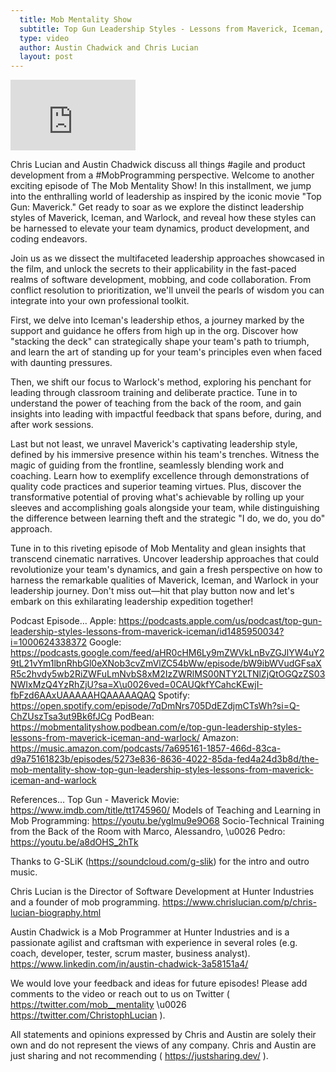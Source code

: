 ```yaml
---
  title: Mob Mentality Show
  subtitle: Top Gun Leadership Styles - Lessons from Maverick, Iceman, and Warlock
  type: video
  author: Austin Chadwick and Chris Lucian
  layout: post
---
```


<iframe width="200" height="113" src="https://www.youtube.com/embed/nmq7iNdHNsM?feature=oembed" frameborder="0" allow="accelerometer; autoplay; clipboard-write; encrypted-media; gyroscope; picture-in-picture; web-share" allowfullscreen title="Top Gun Leadership Styles: Lessons from Maverick, Iceman, and Warlock"></iframe>

Chris Lucian and Austin Chadwick discuss all things #agile and product development from a #MobProgramming perspective. Welcome to another exciting episode of The Mob Mentality Show! In this installment, we jump into the enthralling world of leadership as inspired by the iconic movie \"Top Gun: Maverick.\" Get ready to soar as we explore the distinct leadership styles of Maverick, Iceman, and Warlock, and reveal how these styles can be harnessed to elevate your team dynamics, product development, and coding endeavors.

Join us as we dissect the multifaceted leadership approaches showcased in the film, and unlock the secrets to their applicability in the fast-paced realms of software development, mobbing, and code collaboration. From conflict resolution to prioritization, we'll unveil the pearls of wisdom you can integrate into your own professional toolkit.

First, we delve into Iceman's leadership ethos, a journey marked by the support and guidance he offers from high up in the org. Discover how \"stacking the deck\" can strategically shape your team's path to triumph, and learn the art of standing up for your team's principles even when faced with daunting pressures.

Then, we shift our focus to Warlock's method, exploring his penchant for leading through classroom training and deliberate practice. Tune in to understand the power of teaching from the back of the room, and gain insights into leading with impactful feedback that spans before, during, and after work sessions.

Last but not least, we unravel Maverick's captivating leadership style, defined by his immersive presence within his team's trenches. Witness the magic of guiding from the frontline, seamlessly blending work and coaching. Learn how to exemplify excellence through demonstrations of quality code practices and superior teaming virtues. Plus, discover the transformative potential of proving what's achievable by rolling up your sleeves and accomplishing goals alongside your team, while distinguishing the difference between learning theft and the strategic \"I do, we do, you do\" approach.

Tune in to this riveting episode of Mob Mentality and glean insights that transcend cinematic narratives. Uncover leadership approaches that could revolutionize your team's dynamics, and gain a fresh perspective on how to harness the remarkable qualities of Maverick, Iceman, and Warlock in your leadership journey. Don't miss out—hit that play button now and let's embark on this exhilarating leadership expedition together!

Podcast Episode…
Apple: https://podcasts.apple.com/us/podcast/top-gun-leadership-styles-lessons-from-maverick-iceman/id1485950034?i=1000624338372
Google: https://podcasts.google.com/feed/aHR0cHM6Ly9mZWVkLnBvZGJlYW4uY29tL21vYm1lbnRhbGl0eXNob3cvZmVlZC54bWw/episode/bW9ibWVudGFsaXR5c2hvdy5wb2RiZWFuLmNvbS8xM2IzZWRlMS00NTY2LTNlZjQtOGQzZS03NWIxMzQ4YzRhZjU?sa=X\u0026ved=0CAUQkfYCahcKEwjI-fbFzd6AAxUAAAAAHQAAAAAQAQ
Spotify: https://open.spotify.com/episode/7qDmNrs705DdEZdjmCTsWh?si=Q-ChZUszTsa3ut9Bk6fJCg
PodBean: https://mobmentalityshow.podbean.com/e/top-gun-leadership-styles-lessons-from-maverick-iceman-and-warlock/
Amazon: https://music.amazon.com/podcasts/7a695161-1857-466d-83ca-d9a75161823b/episodes/5273e836-8636-4022-85da-fed4a24d3b8d/the-mob-mentality-show-top-gun-leadership-styles-lessons-from-maverick-iceman-and-warlock

References…
Top Gun - Maverick Movie: https://www.imdb.com/title/tt1745960/
Models of Teaching and Learning in Mob Programming: https://youtu.be/ygImu9e9O68
Socio-Technical Training from the Back of the Room with Marco, Alessandro, \u0026 Pedro: https://youtu.be/a8dOHS_2hTk

Thanks to G-SLiK (https://soundcloud.com/g-slik) for the intro and outro music.
 
Chris Lucian is the Director of Software Development at Hunter Industries and a founder of mob programming. https://www.chrislucian.com/p/chris-lucian-biography.html 

Austin Chadwick is a Mob Programmer at Hunter Industries and is a passionate agilist and craftsman with experience in several roles (e.g. coach, developer, tester, scrum master, business analyst). https://www.linkedin.com/in/austin-chadwick-3a58151a4/ 
 
We would love your feedback and ideas for future episodes! Please add comments to the video or reach out to us on Twitter ( https://twitter.com/mob__mentality \u0026 https://twitter.com/ChristophLucian ).
 
All statements and opinions expressed by Chris and Austin are solely their own and do not represent the views of any company. Chris and Austin are just sharing and not recommending ( https://justsharing.dev/ ).

